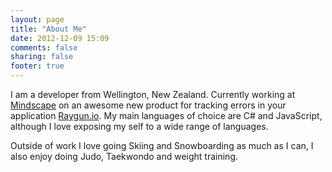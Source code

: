 ```yaml
---
layout: page
title: "About Me"
date: 2012-12-09 15:09
comments: false
sharing: false
footer: true
---
```


I am a developer from Wellington, New Zealand. Currently working at [Mindscape](http://www.mindscapehq.com) on an awesome new product for tracking errors in your application [Raygun.io](http://raygun.io). My main languages of choice are C# and JavaScript, although I love exposing my self to a wide range of languages.

Outside of work I love going Skiing and Snowboarding as much as I can, I also enjoy doing Judo, Taekwondo and weight training.